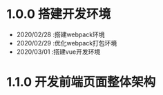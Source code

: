 # 1.0.0 搭建开发环境
* 2020/02/28 :搭建webpack环境
* 2020/02/29 :优化webpack打包环境
* 2020/03/01 :搭建vue开发环境

# 1.1.0 开发前端页面整体架构